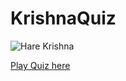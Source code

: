 # KrishnaQuiz
![Hare Krishna](https://i.pinimg.com/originals/1e/d6/3a/1ed63a2e21f6f8d5b5c904b617b6a3a3.jpg)


[Play Quiz here](javascript:alert(1);)
